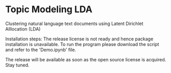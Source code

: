 # Topic Modeling LDA
Clustering natural language text documents using Latent Dirichlet Alllocation (LDA)


Installation steps: 
The release license is not ready and hence package installation is unavailable. To run the program please download the script and refer to the 'Demo.ipynb' file.

The release will be available as soon as the open source license is acquired. Stay tuned.
